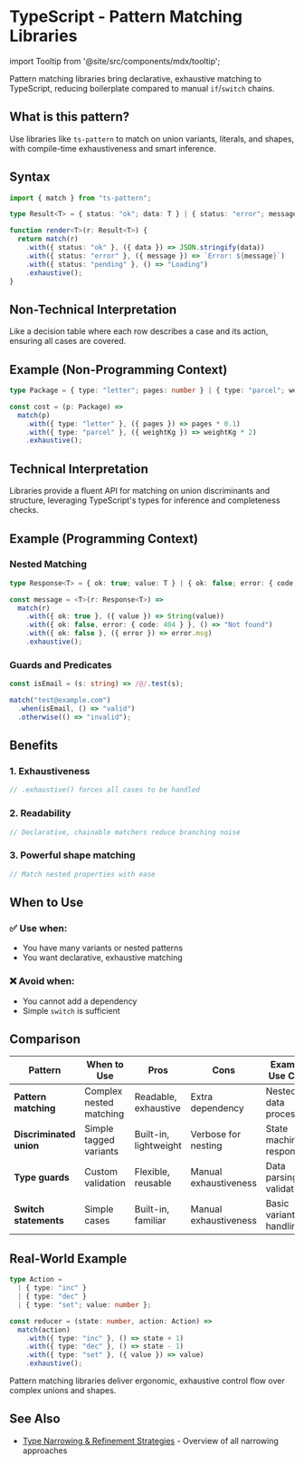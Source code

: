 # TypeScript - Pattern Matching Libraries

import Tooltip from '@site/src/components/mdx/tooltip';

Pattern matching libraries bring declarative, exhaustive matching to TypeScript, reducing boilerplate compared to manual `if`/`switch` chains.

## What is this pattern?

Use libraries like `ts-pattern` to match on union variants, literals, and shapes, with compile-time exhaustiveness and smart inference.

## Syntax

```typescript
import { match } from "ts-pattern";

type Result<T> = { status: "ok"; data: T } | { status: "error"; message: string } | { status: "pending" };

function render<T>(r: Result<T>) {
  return match(r)
    .with({ status: "ok" }, ({ data }) => JSON.stringify(data))
    .with({ status: "error" }, ({ message }) => `Error: ${message}`)
    .with({ status: "pending" }, () => "Loading")
    .exhaustive();
}
```

## Non-Technical Interpretation

Like a decision table where each row describes a case and its action, ensuring all cases are covered.

## Example (Non-Programming Context)

```typescript
type Package = { type: "letter"; pages: number } | { type: "parcel"; weightKg: number };

const cost = (p: Package) =>
  match(p)
    .with({ type: "letter" }, ({ pages }) => pages * 0.1)
    .with({ type: "parcel" }, ({ weightKg }) => weightKg * 2)
    .exhaustive();
```

## Technical Interpretation

Libraries provide a fluent API for matching on union discriminants and structure, leveraging TypeScript's types for inference and completeness checks.

## Example (Programming Context)

### Nested Matching

```typescript
type Response<T> = { ok: true; value: T } | { ok: false; error: { code: number; msg: string } };

const message = <T>(r: Response<T>) =>
  match(r)
    .with({ ok: true }, ({ value }) => String(value))
    .with({ ok: false, error: { code: 404 } }, () => "Not found")
    .with({ ok: false }, ({ error }) => error.msg)
    .exhaustive();
```

### Guards and Predicates

```typescript
const isEmail = (s: string) => /@/.test(s);

match("test@example.com")
  .when(isEmail, () => "valid")
  .otherwise(() => "invalid");
```

## Benefits

### 1. Exhaustiveness
```typescript
// .exhaustive() forces all cases to be handled
```

### 2. Readability
```typescript
// Declarative, chainable matchers reduce branching noise
```

### 3. Powerful shape matching
```typescript
// Match nested properties with ease
```

## When to Use

### ✅ Use when:
- You have many variants or nested patterns
- You want declarative, exhaustive matching

### ❌ Avoid when:
- You cannot add a dependency
- Simple `switch` is sufficient

## Comparison

| Pattern | When to Use | Pros | Cons | Example Use Case |
|---------|-------------|------|------|------------------|
| **Pattern matching** | <Tooltip text="Use for complex/nested cases requiring clear, exhaustive matching">Complex nested matching</Tooltip> | <Tooltip text="Fluent API with compile-time exhaustiveness">Readable, exhaustive</Tooltip> | <Tooltip text="Adds a dependency and bundle footprint">Extra dependency</Tooltip> | <Tooltip text="Common scenarios where this pattern works well">Nested data processing</Tooltip> |
| **Discriminated union** | <Tooltip text="Use when tagged variants suffice and nesting is shallow">Simple tagged variants</Tooltip> | <Tooltip text="Built-in TypeScript behavior, lightweight">Built-in, lightweight</Tooltip> | <Tooltip text="Nested branching can become verbose">Verbose for nesting</Tooltip> | <Tooltip text="Common scenarios where this pattern works well">State machines, responses</Tooltip> |
| **Type guards** | <Tooltip text="Use for custom runtime checks and flexible refinement">Custom validation</Tooltip> | <Tooltip text="Very flexible and reusable">Flexible, reusable</Tooltip> | <Tooltip text="Must manually ensure all cases handled">Manual exhaustiveness</Tooltip> | <Tooltip text="Common scenarios where this pattern works well">Data parsing, validation</Tooltip> |
| **Switch statements** | <Tooltip text="Use for simple branching when a dependency is unnecessary">Simple cases</Tooltip> | <Tooltip text="No dependencies, familiar control flow">Built-in, familiar</Tooltip> | <Tooltip text="Must manually enforce completeness">Manual exhaustiveness</Tooltip> | <Tooltip text="Common scenarios where this pattern works well">Basic variant handling</Tooltip> |

## Real-World Example

```typescript
type Action =
  | { type: "inc" }
  | { type: "dec" }
  | { type: "set"; value: number };

const reducer = (state: number, action: Action) =>
  match(action)
    .with({ type: "inc" }, () => state + 1)
    .with({ type: "dec" }, () => state - 1)
    .with({ type: "set" }, ({ value }) => value)
    .exhaustive();
```

Pattern matching libraries deliver ergonomic, exhaustive control flow over complex unions and shapes.

## See Also

- [Type Narrowing & Refinement Strategies](./type-narrowing-strategies.md) - Overview of all narrowing approaches


